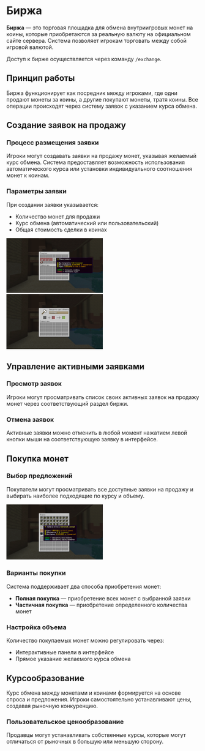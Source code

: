 # Биржа

**Биржа** — это торговая площадка для обмена внутриигровых монет на коины, которые приобретаются за реальную валюту на официальном сайте сервера. Система позволяет игрокам торговать между собой игровой валютой.

Доступ к бирже осуществляется через команду `/exchange`.

## Принцип работы

Биржа функционирует как посредник между игроками, где одни продают монеты за коины, а другие покупают монеты, тратя коины. Все операции происходят через систему заявок с указанием курса обмена.

## Создание заявок на продажу

### Процесс размещения заявки

Игроки могут создавать заявки на продажу монет, указывая желаемый курс обмена. Система предоставляет возможность использования автоматического курса или установки индивидуального соотношения монет к коинам.

### Параметры заявки

При создании заявки указывается:
- Количество монет для продажи
- Курс обмена (автоматический или пользовательский)
- Общая стоимость сделки в коинах

<img src="/docs/lite-anarchy/osnovnye-mekhaniki/assets/birzha2.png" alt="Демонстрация изменения курса" width="50%"> <img src="/docs/lite-anarchy/osnovnye-mekhaniki/assets/birzha3.png" alt="Демонстрация изменения курса" width="50%">

## Управление активными заявками

### Просмотр заявок

Игроки могут просматривать список своих активных заявок на продажу монет через соответствующий раздел биржи.

### Отмена заявок

Активные заявки можно отменить в любой момент нажатием левой кнопки мыши на соответствующую заявку в интерфейсе.

## Покупка монет

### Выбор предложений

Покупатели могут просматривать все доступные заявки на продажу и выбирать наиболее подходящие по курсу и объему.

<img src="/docs/lite-anarchy/osnovnye-mekhaniki/assets/birzha1.png" alt="Демонстрация заявок для покупки" width="50%">

### Варианты покупки

Система поддерживает два способа приобретения монет:
- **Полная покупка** — приобретение всех монет с выбранной заявки
- **Частичная покупка** — приобретение определенного количества монет

### Настройка объема

Количество покупаемых монет можно регулировать через:
- Интерактивные панели в интерфейсе
- Прямое указание желаемого курса обмена

## Курсообразование

Курс обмена между монетами и коинами формируется на основе спроса и предложения. Игроки самостоятельно устанавливают цены, создавая рыночную конкуренцию.


### Пользовательское ценообразование

Продавцы могут устанавливать собственные курсы, которые могут отличаться от рыночных в большую или меньшую сторону.